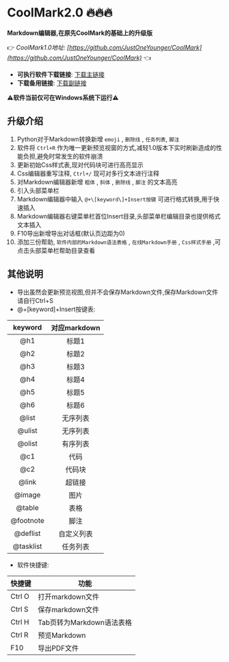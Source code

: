 # CoolMark2.0 🔥🔥🔥
**Markdown编辑器,在原先CoolMark的基础上的升级版**

👉 *CoolMark1.0地址: [https://github.com/JustOneYounger/CoolMark](https://github.com/JustOneYounger/CoolMark)* 👈

- **可执行软件下载链接**: [下载主链接](https://www.123684.com/s/LKlZTd-nJIvd)
- **下载备用链接**: [下载副链接](https://www.123865.com/s/LKlZTd-nJIvd)

⚠️**软件当前仅可在Windows系统下运行**⚠️

## 升级介绍

1. Python对于Markdown转换新增 `emoji` , `删除线` , `任务列表`, `脚注`
2. 软件将 `Ctrl+R` 作为唯一更新预览视窗的方式,减轻1.0版本下实时刷新造成的性能负担,避免时常发生的软件崩溃
3. 更新初始Css样式表,现对代码块可进行高亮显示
4. Css编辑器重写注释, `Ctrl+/` 现可对多行文本进行注释
5. 对Markdown编辑器新增 `粗体` , `斜体` , `删除线` , `脚注` 的文本高亮
6. 引入头部菜单栏
7. Markdown编辑器中输入 `@+\[keyword\]+Insert按键` 可进行格式转换,用于快速插入
8. Markdown编辑器右键菜单栏首位Insert目录,头部菜单栏编辑目录也提供格式文本插入
9. F10导出新增导出对话框(默认页边距为0)
10. 添加三份帮助, `软件内部的Markdown语法表格` , `在线Markdown手册` , `Css样式手册` ,可点击头部菜单栏帮助目录查看

## 其他说明

- 导出虽然会更新预览视图,但并不会保存Markdown文件,保存Markdown文件请自行Ctrl+S
- @+\[keyword\]+Insert按键表:

|keyword|对应markdown|
|:--:|:--:|
|@h1|标题1|
|@h2|标题2|
|@h3|标题3|
|@h4|标题4|
|@h5|标题5|
|@h6|标题6|
|@list|无序列表|
|@ulist|无序列表|
|@olist|有序列表|
|@c1|代码|
|@c2|代码块|
|@link|超链接|
|@image|图片|
|@table|表格|
|@footnote|脚注|
|@deflist|自定义列表|
|@tasklist|任务列表|

- 软件快捷键:

|快捷键|功能|
|--|--|
|Ctrl O|打开markdown文件|
|Ctrl S|保存markdown文件|
|Ctrl H|Tab页转为Markdown语法表格|
|Ctrl R|预览Markdown|
|F10|导出PDF文件|
